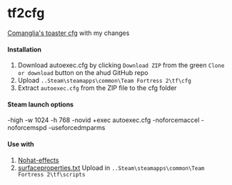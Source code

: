 # tf2cfg
[Comanglia's toaster cfg](http://www.teamfortress.tv/25328/comanglia-s-config-fps-guide) with my changes

#### Installation

1. Download autoexec.cfg by clicking `Download ZIP` from the green `Clone or download` button on the ahud GitHub repo
2. Upload  `..Steam\steamapps\common\Team Fortress 2\tf\cfg`
3. Extract `autoexec.cfg` from the ZIP file to the cfg folder 

#### Steam launch options 
-high -w 1024 -h 768  -novid +exec autoexec.cfg -noforcemaccel -noforcemspd -useforcedmparms

#### Use with
1. [Nohat-effects](https://github.com/xJeebsx/Headsfeet)
2. [surfaceproperties.txt](http://drok-radnik.com/junk/surfaceproperties.txt) Upload in `..Steam\steamapps\common\Team Fortress 2\tf\scripts`
